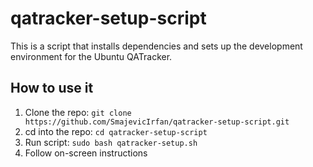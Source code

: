 # qatracker-setup-script
This is a script that installs dependencies and sets up the development environment for the Ubuntu QATracker.

## How to use it
1. Clone the repo: `git clone https://github.com/SmajevicIrfan/qatracker-setup-script.git`
2. cd into the repo: `cd qatracker-setup-script`
3. Run script: `sudo bash qatracker-setup.sh`
4. Follow on-screen instructions
